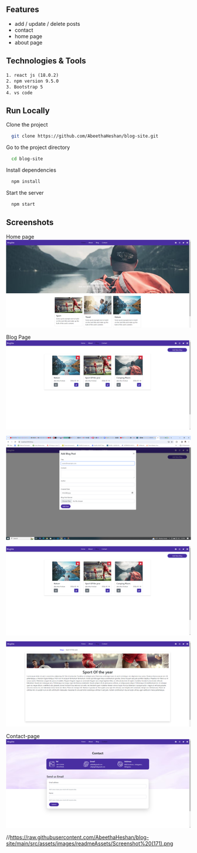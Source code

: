 ## Features

- add / update / delete posts
- contact
- home page
- about page

## Technologies & Tools

    1. react js (18.0.2)
    2. npm version 9.5.0
    3. Bootstrap 5
    4. vs code

## Run Locally

Clone the project

```bash
  git clone https://github.com/AbeethaHeshan/blog-site.git
```

Go to the project directory

```bash
  cd blog-site
```

Install dependencies

```bash
  npm install
```

Start the server

```bash
  npm start
```

## Screenshots

Home page
![App Screenshot](<https://raw.githubusercontent.com/AbeethaHeshan/blog-site/main/src/assets/images/readmeAssets/Screenshot%20(172).png?token=GHSAT0AAAAAACLH26ZDQH3DPDUP53OZIQBYZOPEHLQ>)

Blog Page
![App Screenshot](<https://raw.githubusercontent.com/AbeethaHeshan/blog-site/main/src/assets/images/readmeAssets/Screenshot%20(169).png?token=GHSAT0AAAAAACLH26ZDAFXGGWBNUZMI44U6ZOPEGWQ>)

![App Screenshot](<https://raw.githubusercontent.com/AbeethaHeshan/blog-site/main/src/assets/images/readmeAssets/Screenshot%20(168).png?token=GHSAT0AAAAAACLH26ZDA466QRZ4BIGMSAPYZOPEEZA>)

![App Screenshot](<https://raw.githubusercontent.com/AbeethaHeshan/blog-site/main/src/assets/images/readmeAssets/Screenshot%20(169).png?token=GHSAT0AAAAAACLH26ZCGEDUOVY2VKA2IN24ZOPEFYQ>)


![App Screenshot](<https://raw.githubusercontent.com/AbeethaHeshan/blog-site/main/src/assets/images/readmeAssets/Screenshot%20(171).png>)


Contact-page
![App Screenshot](<https://raw.githubusercontent.com/AbeethaHeshan/blog-site/main/src/assets/images/readmeAssets/Screenshot%20(173).png?token=GHSAT0AAAAAACLH26ZCNA5TJZFADNB3ARQAZOPEGJA>)

//https://raw.githubusercontent.com/AbeethaHeshan/blog-site/main/src/assets/images/readmeAssets/Screenshot%20(171).png